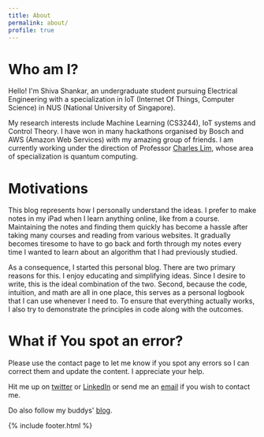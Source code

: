 ```yaml
---
title: About
permalink: about/
profile: true
---
```


# Who am I?

Hello! I'm Shiva Shankar, an undergraduate student pursuing Electrical Engineering with a specialization in IoT (Internet Of Things, Computer Science) in NUS (National University of Singapore). 

My research interests include Machine Learning (CS3244), IoT systems and Control Theory. I have won in many hackathons organised by Bosch and AWS (Amazon Web Services) with my amazing group of friends. 
I am currently working under the direction of Professor [Charles Lim](https://www.ccwlim.com/), whose area of specialization is quantum computing.

# Motivations

This blog represents how I personally understand the ideas. I prefer to make notes in my iPad when I learn anything online, like from a course. Maintaining the notes and finding them quickly has become a hassle after taking many courses and reading from various websites. It gradually becomes tiresome to have to go back and forth through my notes every time I wanted to learn about an algorithm that I had previously studied.

As a consequence, I started this personal blog. There are two primary reasons for this. I enjoy educating and simplifying ideas. Since I desire to write, this is the ideal combination of the two. Second, because the code, intuition, and math are all in one place, this serves as a personal logbook that I can use whenever I need to. To ensure that everything actually works, I also try to demonstrate the principles in code along with the outcomes.

# What if You spot an error?
Please use the contact page to let me know if you spot any errors so I can correct them and update the content. I appreciate your help.

Hit me up on [twitter](https://twitter.com/eigenShankar) or [LinkedIn](https://www.linkedin.com/in/shiva-shankar-75a497152/) or send me an [email](mailto:shankaarshiva@gmail.com) if you wish to contact me.

Do also follow my buddys' [blog](https://modelconverge.xyz/). 

{% include footer.html %}
